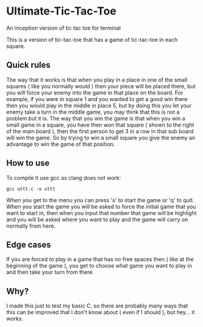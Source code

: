 # Ultimate-Tic-Tac-Toe
An inception version of tic tac toe for terminal 

This is a version of tic-tac-toe that has a game of tic-tac-toe in each square. 

## Quick rules

The way that it works is that when you play in a place in one of the small squares ( like you normally would ) then your piece will be placed there, but you will force your enemy into the game in that place on the board. For example, if you were in square 1 and you wanted to get a good win there then you would play in the middle in place 5, but by doing this you let your enemy take a turn in the middle game, you may think that this is not a problem but it is. The way that you win the game is that when you win a small game in a square, you have then won that square ( shown to the right of the main board ), then the first person to get 3 in a row in that sub board will win the game. So by trying to win a small square you give the enemy an advantage to win the game of that position. 

## How to use

To compile it use gcc as clang does not work:

```
gcc uttt.c -o uttt
```

When you get to the menu you can press 's' to start the game or 'q' to quit. When you start the game you will be asked to force the initial game that you want to start in, then when you input that number that game will be highlight and you will be asked where you want to play and the game will carry on normally from here. 

## Edge cases

If you are forced to play in a game that has no free spaces then ( like at the beginning of the game ), you get to choose what game you want to play in and then take your turn from there. 

## Why?

I made this just to test my basic C, so there are probably many ways that this can be improved that I don't know about ( even if I should ), but hey... it works. 
